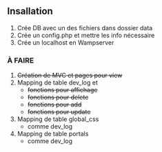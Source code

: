 ## Insallation

1. Crée DB avec un des fichiers dans dossier data
2. Crée un config.php et mettre les info nécessaire
3. Crée un localhost en Wampserver

### À FAIRE
1. ~~Création de MVC et pages pour view~~
2. Mapping de table dev_log et
    - ~~fonctions pour affichage~~
    - ~~fonctions pour delete~~
    - ~~fonctions pour add~~
    - ~~fonctions pour update~~
3. Mapping de table global_css
    - comme dev_log
4. Mapping de table portals
    - comme dev_log


